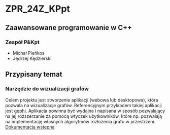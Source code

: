 # ZPR_24Z_KPpt

## Zaawansowane programowanie w C++
### Zespół P&Kpt
- Michał Pieńkos
- Jędrzej Kędzierski
## Przypisany temat
### Narzędzie do wizualizacji grafów
Celem projektu jest stworzenie aplikacji (webowa lub desktopowa), która pozwala na wizualizacje grafów. Referencyjnym przykładem takiej aplikacji jest [gephi](https://gephi.org). Aplikacja powinna być wydajna i napisana w sposób pozwalający na jej rozszerzanie za pomocą wtyczek użytkowników, które np. pozwalają na implementację własnych algorytmów rozłożenia grafu w przestrzeni.
[Dokumentacja wstępna](./dokumentacja_wstepna.md)